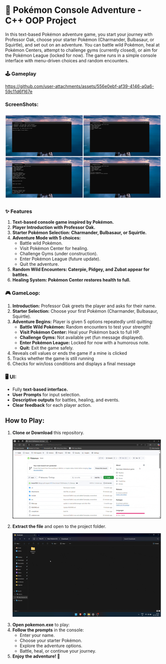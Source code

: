 #  🧢 Pokémon Console Adventure - C++ OOP Project
In this text-based Pokémon adventure game, you start your journey with Professor Oak, choose your starter Pokémon (Charmander, Bulbasaur, or Squirtle), and set out on an adventure. You can battle wild Pokémon, heal at Pokémon Centers, attempt to challenge gyms (currently closed), or aim for the Pokémon League (locked for now). The game runs in a simple console interface with menu-driven choices and random encounters.

### 🕹️ Gameplay
https://github.com/user-attachments/assets/556e0ebf-af39-4146-a0a6-59c11d6f167e

### ScreenShots:
![image alt](https://github.com/Imran1720/Pokemon/blob/2a28cd753a76366a6640370d918d0eb59931308e/Attachments/Pokemon%20Screenshot%20-5.png)

### ✨ Features
<ol>
<li><b> Text-based console game inspired by Pokémon.</b></li>
<li><b> Player Introduction with Professor Oak.</b></li>
<li><b> Starter Pokémon Selection: Charmander, Bulbasaur, or Squirtle.</b></li>
<li><b> Adventure Mode with 5 choices:</b>
    <ul>
      <li>Battle wild Pokémon.</li>
      <li>Visit Pokémon Center for healing.</li>
      <li>Challenge Gyms (under construction).</li>
      <li>Enter Pokémon League (future update).</li>
      <li>Quit the adventure.</li>
    </ul>
</li>
<li><b> Random Wild Encounters: Caterpie, Pidgey, and Zubat appear for battles.</b></li>
<li><b> Healing System: Pokémon Center restores health to full.</b></li>
</ol>

### 🎮 GameLoop:
<ol>
<li> <b>Introduction:</b> Professor Oak greets the player and asks for their name. </li>
<li> <b>Starter Selection:</b> Choose your first Pokémon (Charmander, Bulbasaur, Squirtle).</li>
<li> <b>Adventure Begins:</b> Player is given 5 options repeatedly until quitting:
  <ul>
    <li><b>Battle Wild Pokémon:</b> Random encounters to test your strength!</li>
    <li><b>Visit Pokémon Center:</b> Heal your Pokémon back to full HP.</li>
    <li><b>Challenge Gyms:</b> Not available yet (fun message displayed).</li>
    <li><b>Enter Pokémon League:</b> Locked for now with a humorous note.</li>
    <li><b>Quit:</b> Exit the game safely.</li>
  </ul>
</li>
<li> Reveals cell values or ends the game if a mine is clicked</li>
<li> Tracks whether the game is still running</li>
<li> Checks for win/loss conditions and displays a final message</li>
</ol>

### 🖥️ UI:
<ul>
  <li> Fully <b>text-based interface.</b></li>
  <li> <b>User Prompts</b> for input selection.</li>
  <li> <b>Descriptive outputs</b> for battles, healing, and events.</li>
  <li> <b>Clear feedback</b> for each player action.</li>
</ul>

## How to Play:
<ol>
  <li> <b>Clone or Download</b> this repository.</li>
    
![Image](https://github.com/Imran1720/Pokemon/blob/ddfe62167ba109d504434e565b601320cf83e8ce/Attachments/Download.gif)

<li> <b>Extract the file</b> and open to the project folder.</li>

  ![Image](https://github.com/Imran1720/Pokemon/blob/27c961d781f52ab5de9ec233330493febdfcb400/Attachments/Extract.gif)

  <li> <b>Open pokemon.exe</b> to play:</li>
  <li> <b>Follow the prompts</b> in the console:
    <ul>
      <li>Enter your name.</li>
      <li>Choose your starter Pokémon.</li>
      <li>Explore the adventure options.</li>
      <li>Battle, heal, or continue your journey.</li>
    </ul>
  </li>
  <li><b>Enjoy the adventure! </b>🧢</li>
</ol>
